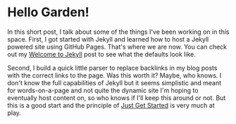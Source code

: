 # Hello Garden!

In this short post, I talk about some of the things I've been working on in this space. First, I got started with Jekyll and learned how to host a Jekyll powered site using GitHub Pages. That's where we are now. You can check out my [Welcome to Jekyll](https://benjamin-vencill.github.io/jekyll/update/2025/01/10/Welcome-to-Jekyll.html) post to see what the defaults look like.

Second, I build a quick little parser to replace backlinks in my blog posts with the correct links to the page. Was this worth it? Maybe, who knows. I don't know the full capabilities of Jekyll but it seems simplistic and meant for words-on-a-page and not quite the dynamic site I'm hoping to eventually host content on, so who knows if I'll keep this around or not. But this is a good start and the principle of [Just Get Started](https://benjamin-vencill.github.io/jekyll/update/2025/01/10/Just-Get-Started.html) is very much at play.